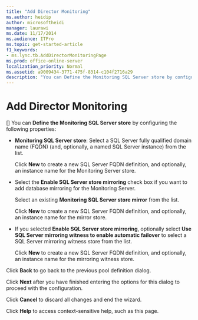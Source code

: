 ```yaml
---
title: "Add Director Monitoring"
ms.author: heidip
author: microsoftheidi
manager: laurawi
ms.date: 11/17/2014
ms.audience: ITPro
ms.topic: get-started-article
f1_keywords:
- ms.lync.tb.AddDirectorMonitoringPage
ms.prod: office-online-server
localization_priority: Normal
ms.assetid: a9009434-3771-475f-8314-c104f2716a29
description: "You can Define the Monitoring SQL Server store by configuring the following properties:"
---
```


# Add Director Monitoring
[]
You can **Define the Monitoring SQL Server store** by configuring the following properties: 
  
- **Monitoring SQL Server store**: Select a SQL Server fully qualified domain name (FQDN) (and, optionally, a named SQL Server instance) from the list.
    
    Click **New** to create a new SQL Server FQDN definition, and optionally, an instance name for the Monitoring Server store. 
    
- Select the **Enable SQL Server store mirroring** check box if you want to add database mirroring for the Monitoring Server. 
    
    Select an existing **Monitoring SQL Server store mirror** from the list. 
    
    Click **New** to create a new SQL Server FQDN definition, and optionally, an instance name for the mirror store. 
    
- If you selected **Enable SQL Server store mirroring**, optionally select **Use SQL Server mirroring witness to enable automatic failover** to select a SQL Server mirroring witness store from the list. 
    
    Click **New** to create a new SQL Server FQDN definition, and optionally, an instance name for the mirroring witness store. 
    
Click **Back** to go back to the previous pool definition dialog. 
  
Click **Next** after you have finished entering the options for this dialog to proceed with the configuration. 
  
Click **Cancel** to discard all changes and end the wizard. 
  
Click **Help** to access context-sensitive help, such as this page. 
  

